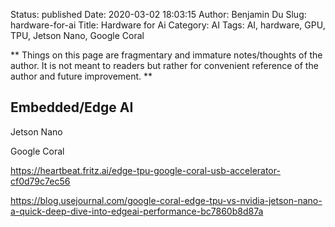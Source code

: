 Status: published
Date: 2020-03-02 18:03:15
Author: Benjamin Du
Slug: hardware-for-ai
Title: Hardware for Ai
Category: AI
Tags: AI, hardware, GPU, TPU, Jetson Nano, Google Coral

**
Things on this page are fragmentary and immature notes/thoughts of the author.
It is not meant to readers but rather for convenient reference of the author and future improvement.
**


## Embedded/Edge AI

Jetson Nano

Google Coral

https://heartbeat.fritz.ai/edge-tpu-google-coral-usb-accelerator-cf0d79c7ec56

https://blog.usejournal.com/google-coral-edge-tpu-vs-nvidia-jetson-nano-a-quick-deep-dive-into-edgeai-performance-bc7860b8d87a
